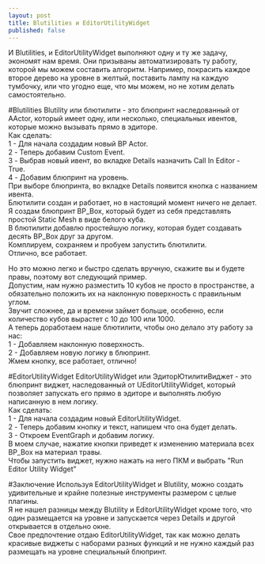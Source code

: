 ```yaml
---
layout: post
title: Blutilities и EditorUtilityWidget
published: false
---
```

И Blutilities, и EditorUtilityWidget выполняют одну и ту же задачу, экономят нам время. Они призываны автоматизировать ту работу, которой мы можем составить алгоритм.
Например, покрасить каждое второе дерево на уровне в желтый, поставить лампу на каждую тумбочку, или что угодно еще, что мы можем, но не хотим делать самостоятельно.

#Blutilities
Blutility или блютилити - это блюпринт наследованный от AActor, который имеет одну, или несколько, специальных ивентов, которые можно вызывать прямо в эдиторе.  
Как сделать:  
1 - Для начала создадим новый BP Actor.  
2 - Теперь добавим Custom Event.  
3 - Выбрав новый ивент, во вкладке Details назначить Call In Editor - True.  
4 - Добавим блюпринт на уровень.  
При выборе блюпринта, во вкладке Details появится кнопка с названием ивента.  
Блютилити создан и работает, но в настоящий момент ничего не делает.  
Я создам блюпринт BP_Box, который будет из себя представлять простой Static Mesh в виде белого куба.  
В блютилити добавлю простейшую логику, которая будет создавать десять BP_Box друг за другом.  
Комплируем, сохраняем и пробуем запустить блютилити.  
Отлично, все работает.  

Но это можно легко и быстро сделать вручную, скажите вы и будете правы, поэтому вот следующий пример.  
Допустим, нам нужно разместить 10 кубов не просто в пространстве, а обязательно положить их на наклонную поверхность с правильным углом.  
Звучит сложнее, да и времени займет больше, особенно, если количество кубов вырастет с 10 до 100 или 1000.  
А теперь доработаем наше блютилити, чтобы оно делало эту работу за нас:  
1 - Добавляем наклонную поверхность.  
2 - Добавляем новую логику в блюпринт.  
Жмем кнопку, все работает, отлично!  

#EditorUtilityWidget
EditorUtilityWidget или ЭдиторЮтилитиВиджет - это блюпринт виджет, наследованный от UEditorUtilityWidget, который позволяет запускать его прямо в эдиторе и выполнять любую написанную в нем логику.  
Как сделать:  
1 - Для начала создадим новый EditorUtilityWidget.  
2 - Теперь добавим кнопку и текст, напишем что она будет делать.  
3 - Откроем EventGraph и добавим логику.  
В моем случае, нажатие кнопки приведет к изменению материала всех BP_Box на материал травы.  
Чтобы запустить виджет, нужно нажать на него ПКМ и выбрать "Run Editor Utility Widget"  

#Заключение
Используя EditorUtilityWidget и Blutility, можно создать удивительные и крайне полезные инструменты размером с целые плагины.  
Я не нашел разницы между Blutility и EditorUtilityWidget кроме того, что один размещается на уровне и запускается через Details и другой открывается в отдельно окне.  
Свое предпочтение отдаю EditorUtilityWidget, так как можно делать красивые виджеты с наборами разных функций и не нужно каждый раз размещать на уровне специальный блюпринт.  


                                                        


